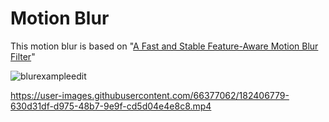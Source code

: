 # Motion Blur

This motion blur is based on "[A Fast and Stable Feature-Aware Motion Blur Filter](https://casual-effects.com/research/Guertin2014MotionBlur/index.html)"

![blurexampleedit](https://user-images.githubusercontent.com/66377062/182416594-24424a32-4922-4b67-9390-eccc0f824e0e.jpg)

https://user-images.githubusercontent.com/66377062/182406779-630d31df-d975-48b7-9e9f-cd5d04e4e8c8.mp4

